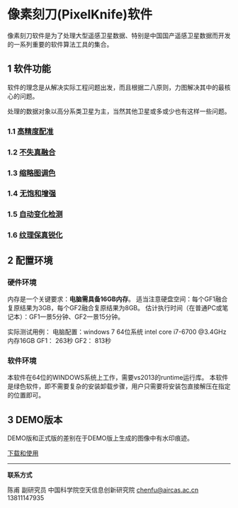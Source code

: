 # 像素刻刀(PixelKnife)软件

像素刻刀软件是为了处理大型遥感卫星数据、特别是中国国产遥感卫星数据而开发的一系列重要的软件算法工具的集合。



## 1 软件功能

软件的理念是从解决实际工程问题出发，而且根据二八原则，力图解决其中的最核心的问题。

处理的数据对象以高分系类卫星为主，当然其他卫星或多或少也有这样一些问题。



### 1.1 [高精度配准](algorithm/algorithm_registration.html)

### 1.2 [不失真融合](algorithm/algorithm_recover.html)

### 1.3 [缩略图调色](algorithm/algorithm_thumb.html)

### 1.4 [无饱和增强](algorithm/algorithm_deexpose.html)

### 1.5 [自动变化检测](algorithm/algorithm_change_detect.html)

### 1.6  [纹理保真锐化](algorithm/algorithm_unsharp.html)



## 2 配置环境

### 硬件环境

内存是一个关键要求：**电脑需具备16GB内存**。
适当注意硬盘空间：每个GF1融合复原结果为3GB，每个GF2融合复原结果为8GB。
估计执行时间（在普通PC或笔记本）：GF1一景5分钟、GF2一景15分钟。

实际测试用例：
电脑配置：windows 7 64位系统  intel core i7-6700 @3.4GHz  内存16GB
GF1： 263秒
GF2： 813秒

### 软件环境

本软件在64位的WINDOWS系统上工作，需要vs2013的runtime运行库。
本软件是绿色软件，即不需要复杂的安装卸载步骤，用户只需要将安装包直接解压在指定的位置即可。



## 3 DEMO版本

DEMO版和正式版的差别在于DEMO版上生成的图像中有水印痕迹。

[下载和使用](https://www.zybuluo.com/novachen/note/426294)



---

**联系方式**

陈甫 副研究员
中国科学院空天信息创新研究院
chenfu@aircas.ac.cn
13811147935


